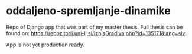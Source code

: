 # oddaljeno-spremljanje-dinamike

Repo of Django app that was part of my master thesis. Full thesis can be found on:
https://repozitorij.uni-lj.si/IzpisGradiva.php?id=135171&lang=slv. 

App is not yet production ready. 
